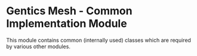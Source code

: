 # Gentics Mesh - Common Implementation Module

This module contains common (internally used) classes which are required by various other modules.
